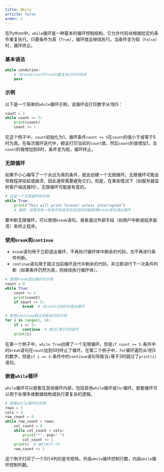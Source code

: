 ```yaml
---
title: While
article: false
order: 2
---
```


在Python中，`while`循环是一种基本的循环控制结构，它允许代码块根据给定的条件重复执行。只要条件为真（`True`），循环就会继续执行。当条件变为假（`False`）时，循环终止。

### 基本语法

```python
while condition:
    # 当condition为True时重复执行的代码块
    pass
```

### 示例

以下是一个简单的`while`循环示例，该循环会打印数字从1到5：

```python
count = 1
while count <= 5:
    print(count)
    count += 1
```

在这个例子中，`count`初始化为1，循环条件`count <= 5`在`count`的值小于或等于5时为真。在每次循环迭代中，都会打印当前的`count`值，然后`count`的值增加1。当`count`的值增加到6时，条件变为假，循环终止。

### 无限循环

如果不小心编写了一个永远为真的条件，就会创建一个无限循环。无限循环可能会导致程序挂起或崩溃，因此通常需要避免它们。但是，在某些情况下（如服务器监听客户端连接时），无限循环可能是有意的。

```python
# 这是一个无限循环的示例
while True:
    print("This will print forever unless interrupted")
    # 通常，这里会有一些条件检查来在适当的时候使用break语句退出循环
```

要中断无限循环，可以使用`break`语句，或者通过外部手段（如用户中断或程序崩溃）来终止程序。

### 使用`break`和`continue`

- `break`语句用于立即退出循环，不再执行循环体中剩余的代码，也不再进行条件判断。
- `continue`语句用于跳过当前循环迭代中剩余的代码，并立即进行下一次条件判断（如果条件仍然为真，则继续执行循环体）。

```python
# 使用break退出循环的示例
count = 0
while True:
    count += 1
    print(count)
    if count >= 5:
        break  # 当count达到5时退出循环
 
# 使用continue跳过当前迭代的示例
for i in range(1, 6):
    if i == 3:
        continue  # 跳过i等于3的迭代
    print(i)
```

在第一个例子中，`while True`创建了一个无限循环，但是`if count >= 5:`条件中的`break`语句在`count`达到5时终止了循环。在第二个例子中，`for`循环遍历从1到5的数字，但是`if i == 3:`条件中的`continue`语句导致当`i`等于3时跳过了`print(i)`语句。

### 嵌套`while`循环

`while`循环可以嵌套在其他循环内部，包括其他`while`循环或`for`循环。嵌套循环可以用于处理多维数据结构或执行更复杂的逻辑。

```python
# 嵌套while循环的示例
rows = 3
cols = 4
row_count = 0
while row_count < rows:
    col_count = 0
    while col_count < cols:
        print("*", end=" ")
        col_count += 1
    print()  # 换行到下一行
    row_count += 1
```

这个例子打印了一个3行4列的星号矩阵。外层`while`循环控制行数，内层`while`循环控制列数。